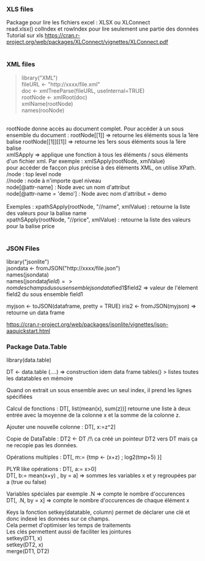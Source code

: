 ### XLS files
Package pour lire les fichiers excel : XLSX ou XLConnect <br>
read.xlsx() 
colIndex et rowIndex pour lire seulement une partie des données  <br>
Tutorial sur xls https://cran.r-project.org/web/packages/XLConnect/vignettes/XLConnect.pdf  <br>
<br>  
### XML files
> library("XML") <br> 
> fileURL <- "http://xxxx/file.xml"  <br> 
> doc <- xmlTreeParse(fileURL, useInternal=TRUE)  <br> 
> rootNode <- xmlRoot(doc)  <br> 
> xmlName(rootNode)  <br> 
> names(rooNode)  <br> 

<br>
rootNode donne accès au document complet. Pour accéder à un sous ensemble du document : 
rootNode[[1]] => retourne les éléments sous la 1ère balise
rootNode[[1]][[1]] => retourne les 1ers sous éléments sous la 1ère balise

<br>
xmlSApply => applique une fonction à tous les éléments / sous éléments d'un fichier xml.
Par exemple : xmlSApply(rootNode, xmlValue)

<br>
pour accéder de facçon plus précise à des éléments XML, on utilise XPath.
/node : top level node <br>
//node : node à n'importe quel niveau <br>
node[@attr-name] : Node avec un nom d'attribut <br> 
node[@attr-name = 'demo'] : Node avec nom d'attribut = demo <br> 

<br>
Exemples : 
xpathSApply(rootNode, "//name", xmlValue) : retourne la liste des valeurs pour la balise name <br>
xpathSApply(rootNode, "//price", xmlValue) : retourne la liste des valeurs pour la balise price <br>

<br>

### JSON Files
library("jsonlite") <br> 
jsondata <- fromJSON("http://xxxx/file.json")  <br> 
names(jsondata)  <br> 
names(jsondata$field) => nom des champs du sous ensemble
jsondata$fied1$field2 => valeur de l'élement field2 du sous ensemble field1

myjson <- toJSON(dataframe, pretty = TRUE)
iris2 <- fromJSON(myjson) => retourne un data frame

https://cran.r-project.org/web/packages/jsonlite/vignettes/json-aaquickstart.html

### Package Data.Table

library(data.table)

DT <- data.table (....) => construction idem data frame
tables() > listes toutes les datatables en mémoire

Quand on extrait un sous ensemble avec un seul index, il prend les lignes spécifiées

Calcul de fonctions :
DT[, list(mean(x), sum(z))] retourne une liste à deux entrée avec la moyenne de la colonne x et la somme de la colonne z.

Ajouter une nouvelle colonne :
DT[, x:=z^2]

Copie de DataTable :
DT2 <- DT 
/!\ ca créé un pointeur DT2 vers DT mais ça ne recopie pas les données.

Opérations multiples :
DT[, m:= {tmp <- (x+z) ; log2(tmp+5) }]

PLYR like opérations : 
DT[, a:= x>0] <br>
DT[, b:= mean(x+y) , by = a] => sommes les variables x et y regroupées par a (true ou false) <br>

Variables spéciales 
par exemple .N => compte le nombre d'occurences <br>
DT[, .N, by = x] => compte le nombre d'occurences de chaque élément x <br>

Keys
la fonction setkey(datatable, column) permet de déclarer une clé et donc indexé les données sur ce champs. <br>
Cela permet d'optimiser les temps de traitements <br>
Les clés permettent aussi de faciliter les jointures <br>
setkey(DT1, x) <br>
setkey(DT2, x) <br>
merge(DT1, DT2) <br>
